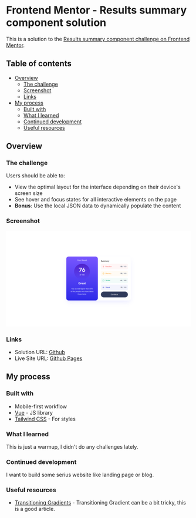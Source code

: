 # Frontend Mentor - Results summary component solution

This is a solution to the [Results summary component challenge on Frontend Mentor](https://www.frontendmentor.io/challenges/results-summary-component-CE_K6s0maV).

## Table of contents

- [Overview](#overview)
  - [The challenge](#the-challenge)
  - [Screenshot](#screenshot)
  - [Links](#links)
- [My process](#my-process)
  - [Built with](#built-with)
  - [What I learned](#what-i-learned)
  - [Continued development](#continued-development)
  - [Useful resources](#useful-resources)

## Overview

### The challenge

Users should be able to:

- View the optimal layout for the interface depending on their device's screen size
- See hover and focus states for all interactive elements on the page
- **Bonus**: Use the local JSON data to dynamically populate the content

### Screenshot

![](./Screenshot.png)

### Links

- Solution URL: [Github](https://github.com/nipaaaa1/results-summary)
- Live Site URL: [Github Pages](https://nipaaaa1.github.io/results-summary)

## My process

### Built with

- Mobile-first workflow
- [Vue](https://vuejs.org/) - JS library
- [Tailwind CSS](https://tailwindcss.com/) - For styles

### What I learned

This is just a warmup, I didn't do any challenges lately.

### Continued development

I want to build some serius website like landing page or blog.

### Useful resources

- [Transitioning Gradients](https://keithjgrant.com/posts/2017/07/transitioning-gradients/) - Transitioning Gradient can be a bit tricky, this is a good article.

